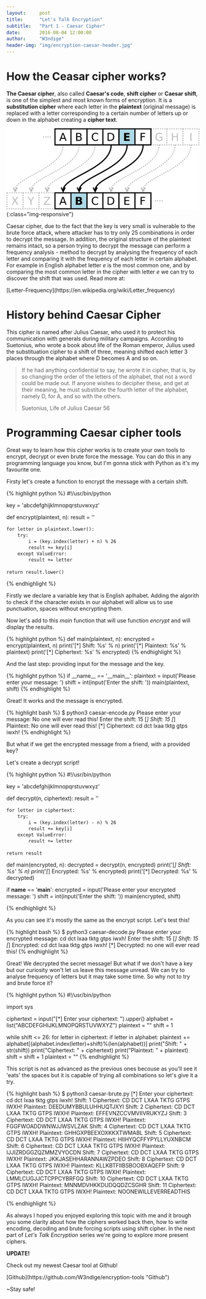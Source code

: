 ```yaml
---
layout:     post
title:      "Let's Talk Encryption"
subtitle:   "Part 1 - Caesar Cipher"
date:       2016-08-04 12:00:00
author:     "W3ndige"
header-img: "img/encryption-caesar-header.jpg"
---
```

<h1>How the Ceasar cipher works?</h1>
<p><b>The Caesar cipher</b>, also called <b>Caesar's code</b>, <b>shift cipher</b> or <b>Caesar shift</b>, is one of the simplest and most known forms of encryption. It is a <b>substitution cipher</b> where each letter in the <b>plaintext</b> (original message) is replaced with a letter corresponding to a certain number of letters up or down in the alphabet creating a <b>cipher text</b>. </p>

![caesar-shift](/img/encryption-caesar/Caesar-cipher-shift.png){:class="img-responsive"}

<p>Caesar cipher, due to the fact that the key is very small is vulnerable to the brute force attack, where attacker has to try only 25 combinations in order to decrypt the message. In addition, the original structure of the plaintext remains intact, so a person trying to decrypt the message can perform a frequency analysis - method to decrypt by analysing the frequency of each letter and comparing it with the frequency of each letter in certain alphabet. For example in English alphabet letter <i>e</i> is the most common one, and by comparing the most common letter in the cipher with letter <i>e</i> we can try to discover the shift that was used. Read more at: </p>
[Letter-Frequency](https://en.wikipedia.org/wiki/Letter_frequency)


<h1>History behind Caesar Cipher</h1>
<p>This cipher is named after Julius Caesar, who used it to protect his communication with generals during military campaigns. According to Suetonius, who wrote a book about life of the Roman emperor, Julius used the substituation cipher to a shift of three, meaning shifted each letter 3 places through the alphabet where D becomes A and so on.</p>

<p><blockquote>If he had anything confidential to say, he wrote it in cipher, that is, by so changing the order of the letters of the alphabet, that not a word could be made out. If anyone wishes to decipher these, and get at their meaning, he must substitute the fourth letter of the alphabet, namely D, for A, and so with the others.
<p>Suetonius, Life of Julius Caesar 56</p>
</blockquote></p>

<h1>Programming Caesar cipher tools</h1>
<p>Great way to learn how this cipher works is to create your own tools to encrypt, decrypt or even brute force the message. You can do this in any programming language you know, but I'm gonna stick with Python as it's my favourite one.</p>
<p>Firsty let's create a function to encrypt the message with a certain shift.</p>
{% highlight python %}
#!/usr/bin/python

key = 'abcdefghijklmnopqrstuvwxyz'

def encrypt(plaintext, n):
    result = ''

    for letter in plaintext.lower():
        try:
            i = (key.index(letter) + n) % 26
            result += key[i]
        except ValueError:
            result += letter

    return result.lower()
{% endhighlight %}
<p>Firstly we declare a variable key that is English aplhabet. Adding the algorith to check if the character exists in our alphabet will allow us to use punctuation, spaces without encrypting them.</p>
<p>Now let's add to this <i>main</i> function that will use function <i>encrypt</i> and will display the results.</p>
{% highlight python %}
def main(plaintext, n):
    encrypted = encrypt(plaintext, n)
    print('[*] Shift: %s' % n)
    print('[*] Plaintext: %s' % plaintext)
    print('[*] Ciphertext: %s' % encrypted)
{% endhighlight %}
<p>And the last step: providing input for the message and the key.</p>
{% highlight python %}
if __name__ == '__main__':
    plaintext = input('Please enter your message: ')
    shift = int(input('Enter the shift: '))
    main(plaintext, shift)
{% endhighlight %}

<p>Great! It works and the message is encrypted. </p>

{% highlight bash %}
$ python3 caesar-encode.py
Please enter your message: No one will ever read this!
Enter the shift: 15
[*] Shift: 15
[*] Plaintext: No one will ever read this!
[*] Ciphertext: cd dct lxaa tktg gtps iwxh!
{% endhighlight %}

<p>But what if we get the encrypted message from a friend, with a provided key? </p>
<p>Let's create a decrypt script!</p>

{% highlight python %}
#!/usr/bin/python

key = 'abcdefghijklmnopqrstuvwxyz'

def decrypt(n, ciphertext):
    result = ''

    for letter in ciphertext:
        try:
            i = (key.index(letter) - n) % 26
            result += key[i]
        except ValueError:
            result += letter

    return result

def main(encrypted, n):
    decrypted = decrypt(n, encrypted)
    print('[*] Shift: %s' % n)
    print('[*] Encrypted: %s' % encrypted)
    print('[*] Decrypted: %s' % decrypted)


if __name__ == '__main__':
    encrypted = input('Please enter your encrypted message: ')
    shift = int(input('Enter the shift: '))
    main(encrypted, shift)

{% endhighlight %}


<p>As you can see it's mostly the same as the encrypt script. Let's test this!</p>

{% highlight bash %}
$ python3 caesar-decode.py
Please enter your encrypted message: cd dct lxaa tktg gtps iwxh!
Enter the shift: 15
[*] Shift: 15
[*] Encrypted: cd dct lxaa tktg gtps iwxh!
[*] Decrypted: no one will ever read this!
{% endhighlight %}

<p>Great! We decrypted the secret message! But what if we don't have a key but our curiosity won't let us leave this message unread. We can try to analyse frequency of letters but it may take some time. So why not to try and brute force it?</p>

{% highlight python %}
#!/usr/bin/python

import sys

ciphertext = input("[*] Enter your ciphertext: ").upper()
alphabet = list("ABCDEFGHIJKLMNOPQRSTUVWXYZ")
plaintext = ""
shift = 1

while shift <= 26:
 for letter in ciphertext:
  if letter in alphabet:
   plaintext += alphabet[(alphabet.index(letter)+shift)%(len(alphabet))]
 print("Shift: " + str(shift))
 print("Ciphertext: " + ciphertext)
 print("Plaintext: " + plaintext)
 shift = shift + 1
 plaintext = ""
{% endhighlight %}

<p>This script is not as advanced as the previous ones becouse as you'll see it 'eats' the spaces but it is capable of trying all combinations so let's give it a try.</p>

{% highlight bash %}
$ python3 caesar-brute.py
[*] Enter your ciphertext: cd dct lxaa tktg gtps iwxh!
Shift: 1
Ciphertext: CD DCT LXAA TKTG GTPS IWXH!
Plaintext: DEEDUMYBBULUHHUQTJXYI
Shift: 2
Ciphertext: CD DCT LXAA TKTG GTPS IWXH!
Plaintext: EFFEVNZCCVMVIIVRUKYZJ
Shift: 3
Ciphertext: CD DCT LXAA TKTG GTPS IWXH!
Plaintext: FGGFWOADDWNWJJWSVLZAK
Shift: 4
Ciphertext: CD DCT LXAA TKTG GTPS IWXH!
Plaintext: GHHGXPBEEXOXKKXTWMABL
Shift: 5
Ciphertext: CD DCT LXAA TKTG GTPS IWXH!
Plaintext: HIIHYQCFFYPYLLYUXNBCM
Shift: 6
Ciphertext: CD DCT LXAA TKTG GTPS IWXH!
Plaintext: IJJIZRDGGZQZMMZVYOCDN
Shift: 7
Ciphertext: CD DCT LXAA TKTG GTPS IWXH!
Plaintext: JKKJASEHHARANNAWZPDEO
Shift: 8
Ciphertext: CD DCT LXAA TKTG GTPS IWXH!
Plaintext: KLLKBTFIIBSBOOBXAQEFP
Shift: 9
Ciphertext: CD DCT LXAA TKTG GTPS IWXH!
Plaintext: LMMLCUGJJCTCPPCYBRFGQ
Shift: 10
Ciphertext: CD DCT LXAA TKTG GTPS IWXH!
Plaintext: MNNMDVHKKDUDQQDZCSGHR
Shift: 11
Ciphertext: CD DCT LXAA TKTG GTPS IWXH!
Plaintext: NOONEWILLEVERREADTHIS

{% endhighlight %}


<p>As always I hoped you enjoyed exploring this topic with me and it brough you some clarity about how the ciphers worked back then, how to write encoding, decoding and brute forcing scripts using shift cipher. In the next part of <i>Let's Talk Encryption</i> series we're going to explore more present ciphers.</p>

<p><b>UPDATE!</b></p>
<p>Check out my newest Caesar tool at Github!</p>
[Github](https://github.com/W3ndige/encryption-tools "Github")


<p>~Stay safe!</p>
